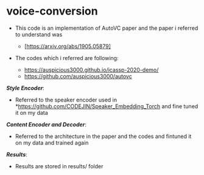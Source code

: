 # voice-conversion

* This code is an implementation of AutoVC paper and the paper i referred to understand was
    * [https://arxiv.org/abs/1905.05879]


*  The codes which i referred are following:
   * https://auspicious3000.github.io/icassp-2020-demo/
   * https://github.com/auspicious3000/autovc


 ***Style Encoder***:
* Referred to the speaker encoder used in 
    *https://github.com/CODEJIN/Speaker_Embedding_Torch and fine tuned it on my data 

***Content Encoder and Decoder***:
   * Referred to the architecture in the paper and the codes and fintuned it on my data and trained again

 ***Results***:
  *  Results are stored in results/ folder


